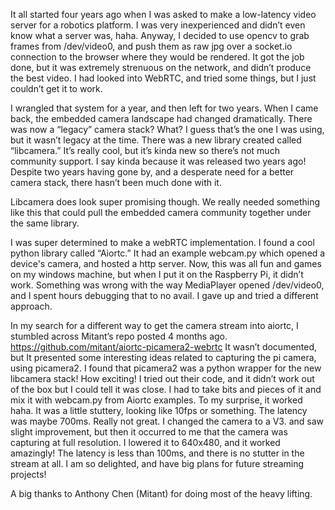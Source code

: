 It all started four years ago when I was asked to make a low-latency video server for a robotics platform. I was very inexperienced and didn’t even know what a server was, haha. Anyway, I decided to use opencv to grab frames from /dev/video0, and push them as raw jpg over a socket.io connection to the browser where they would be rendered. It got the job done, but it was extremely strenuous on the network, and didn’t produce the best video. I had looked into WebRTC, and tried some things, but I just couldn’t get it to work.

I wrangled that system for a year, and then left for two years. When I came back, the embedded camera landscape had changed dramatically. There was now a “legacy” camera stack? What? I guess that’s the one I was using, but it wasn’t legacy at the time. There was a new library created called “libcamera.” It’s really cool, but it’s kinda new so there’s not much community support. I say kinda because it was released two years ago! Despite two years having gone by, and a desperate need for a better camera stack, there hasn’t been much done with it.

Libcamera does look super promising though. We really needed something like this that could pull the embedded camera community together under the same library.

I was super determined to make a webRTC implementation. I found a cool python library called “Aiortc.” It had an example webcam.py which opened a device's camera, and hosted a http server. Now, this was all fun and games on my windows machine, but when I put it on the Raspberry Pi, it didn’t work. Something was wrong with the way MediaPlayer opened /dev/video0, and I spent hours debugging that to no avail. I gave up and tried a different approach.

In my search for a different way to get the camera stream into aiortc, I stumbled across Mitant’s repo posted 4 months ago. https://github.com/mitant/aiortc-picamera2-webrtc It wasn’t documented, but It presented some interesting ideas related to capturing the pi camera, using picamera2. I found that picamera2 was a python wrapper for the new libcamera stack! How exciting! I tried out their code, and it didn’t work out of the box but  I could tell it was close. I had to take bits and pieces of it and mix it with webcam.py from Aiortc examples. To my surprise, it worked haha. It was a little stuttery, looking like 10fps or something. The latency was maybe 700ms. Really not great. I changed the camera to a V3. and saw slight improvement, but then it occurred to me that the camera was capturing at full resolution. I lowered it to 640x480, and it worked amazingly! The latency is less than 100ms, and there is no stutter in the stream at all. I am so delighted, and have big plans for future streaming projects!

A big thanks to Anthony Chen (Mitant) for doing most of the heavy lifting.
